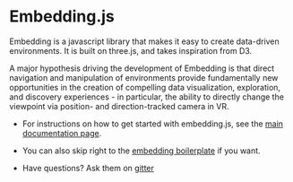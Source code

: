 # Embedding.js
Embedding is a javascript library that makes it easy to create data-driven environments. It is built on three.js, and takes inspiration from D3.

A major hypothesis driving the development of Embedding is that direct navigation and manipulation of environments provide fundamentally new opportunities in the creation of compelling data visualization, exploration, and discovery experiences - in particular, the ability to directly change the viewpoint via position- and direction-tracked camera in VR.

- For instructions on how to get started with embedding.js, see the [main documentation page](https://embeddingjs.org).

- You can also skip right to the [embedding boilerplate](https://github.com/beaucronin/embedding-boilerplate) if you want.

- Have questions? Ask them on [gitter](https://gitter.im/embedding)
